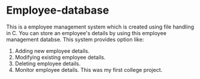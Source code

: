 # Employee-database
This is a employee management system which is created using file handling in C. You can store an employee's details by using this employee management databse.
This system provides option like:
  1. Adding new employee details.
  2. Modifying existing employee details.
  3. Deleting employee details.
  4. Monitor employee details.
This was my first college project.
